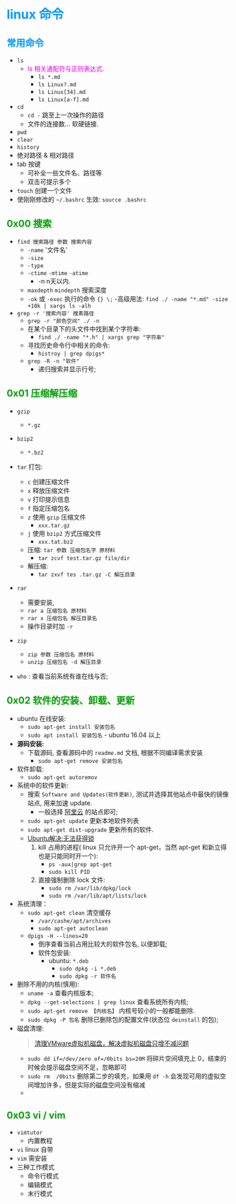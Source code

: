 # <font color=#0099ff> **linux 命令** </font> 

## <font color=#0099ff> **常用命令** </font> 

- `ls`
    - <font color=#EA00DA>ls 相关通配符与正则表达式.</font>
        - `ls *.md`
        - `ls Linux?.md`
        - `ls Linux[34].md`
        - `ls Linux[a-f].md`
- `cd`  
    - `cd -` 跳至上一次操作的路径
    - 文件的连接数... 软硬链接.
- `pwd`
- `clear`
- `history`
- 绝对路径 & 相对路径
- tab 按键
    - 可补全一些文件名、路径等
    - 双击可提示多个
- `touch` 创建一个文件
- 使刚刚修改的 `~/.bashrc` 生效: `source .bashrc`

## <font color=#009A000> 0x00 搜索 </font> 

- `find 搜索路径 参数 搜索内容`
    - `-name` '文件名'
    - `-size` 
    - `-type`
    - `-ctime` `-mtime` `-atime` 
        -  -n n天以内.
    - `maxdepth` `mindepth` 搜索深度
    - `-ok` 或 `-exec` 执行的命令 `{} \;`
        -高级用法: `find ./ -name "*.md" -size +10k | xargs ls -alh`
- `grep -r '搜索内容' 搜素路径`
    - `grep -r "颜色空间" ./ -n`
    - 在某个目录下的头文件中找到某个字符串:
        - `find ./ -name "*.h" | xargs grep "字符串"`
    - 寻找历史命令行中相关的命令:
        - `histroy | grep dpigs*`
    - `grep -R -n "软件"`
        - 递归搜索并显示行号;
## <font color=#009A000> 0x01 压缩解压缩 </font> 
- `gzip`  
    - `*.gz`
- `bzip2`
    - `*.bz2`
    
- `tar` 打包:
    - `c` 创建压缩文件
    - `x` 释放压缩文件
    - `v` 打印提示信息
    - `f` 指定压缩包名
    - `z` 使用 `gzip` 压缩文件 
        - `xxx.tar.gz`
    - `j` 使用 `bzip2` 方式压缩文件
        - `xxx.tat.bz2`
    - 压缩: `tar 参数 压缩包名字 原材料`
        - `tar zcvf test.tar.gz file/dir`
    - 解压缩:
        - `tar zxvf tes .tar.gz -C 解压目录`
- `rar` 
    - 需要安装,
    - `rar a 压缩包名 原材料`
    - `rar x 压缩包名 解压目录名`
    - 操作目录时加 `-r`
- `zip`
    - `zip 参数 压缩包名 原材料`
    - `unzip 压缩包名 -d 解压目录`
-  `who` : 查看当前系统有谁在线与否;

## <font color=#009A000> 0x02 软件的安装、卸载、更新 </font> 
- ubuntu 在线安装:
    - `sudo apt-get install 安装包名`
    - `sudo apt install 安装包名`
            - ubuntu 16.04 以上         
- **源码安装:**
    - 下载源码, 查看源码中的 `readme.md` 文档, 根据不同编译需求安装
        - `sudo apt-get remove 安装包名`
- 软件卸载:
    - `sudo apt-get autoremov`           
- 系统中的软件更新:
    - 搜索 `Software and Updates(软件更新)`, 测试并选择其他站点中最快的镜像站点, 用来加速 update.
        - 一般选择 <u>阿里云</u> 的站点即可;
    - `sudo apt-get update` 更新本地软件列表
    - `sudo apt-get dist-upgrade` 更新所有的软件.
    - [Ubuntu解决:无法获得锁](https://www.jianshu.com/p/8768e5bccfa8)
        1. kill 占用的进程( linux 只允许开一个 apt-get，当然 apt-get 和新立得也是只能同时开一个):
            - `ps -aux|grep apt-get`
            - `sudo kill PID`
        2. 直接强制删除 lock 文件:
            - `sudo rm /var/lib/dpkg/lock`
            - `sudo rm /var/lib/apt/lists/lock` 
- 系统清理：
    - `sudo apt-get clean`  清空缓存
        - `/var/cashe/apt/archives`
        - `sudo apt-get autoclean`
    - `dpigs -H --lines=20`
        - 倒序查看当前占用比较大的软件包名, 以便卸载;            
        - 软件包安装:
            - ubuntu: `*.deb`
                - `sudo dpkg -i *.deb`
                - `sudo dpkg -r 软件名`
- 删除不用的内核(慎用):
    - `uname -a` 查看内核版本;
    - `dpkg --get-selections | grep linux` 查看系统所有内核;
    - `sudo apt-get remove 【内核名】`  内核号较小的一般都能删除.
    - `sudo dpkg -P 包名` 删除已删除包的配置文件(状态位 `deinstall` 的包);
- 磁盘清理:
    > [清理VMware虚拟机磁盘，解决虚拟机磁盘只增不减问题](https://blog.csdn.net/doctor_warren/article/details/81286991)
    - `sudo dd if=/dev/zero of=/0bits bs=20M` 将碎片空间填充上 0，结束的时候会提示磁盘空间不足，忽略即可
    - `sudo rm  /0bits` 删除第二步的填充，如果用 `df -h` 会发现可用的虚拟空间增加许多，但是实际的磁盘空间没有缩减
    - 
    
## <font color=#009A000> 0x03 vi / vim  </font> 
- `vimtutor` 
    - 内置教程
- `vi` linux 自带
- `vim` 需安装
- 三种工作模式
    - 命令行模式
    - 编辑模式
    - 末行模式
